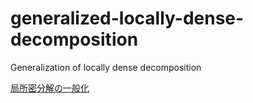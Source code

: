 # generalized-locally-dense-decomposition

Generalization of locally dense decomposition

[局所密分解の一般化](summary.pdf)
